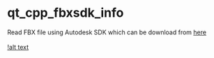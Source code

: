 # qt_cpp_fbxsdk_info

Read FBX file using Autodesk SDK which can be download from <a href="http://download.autodesk.com/us/fbx/2019/2019.0/fbx20190_fbxsdk_vs2015_win.exe">here</a><br/>
<br/>
[!alt text](sample.png)
